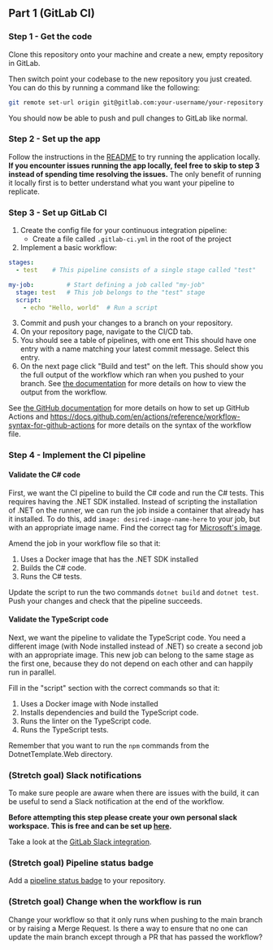 ## Part 1 (GitLab CI)

### Step 1 - Get the code

Clone this repository onto your machine and create a new, empty repository in GitLab.

Then switch point your codebase to the new repository you just created. You can do this by running a command like the following:

```sh
git remote set-url origin git@gitlab.com:your-username/your-repository.git
```

You should now be able to push and pull changes to GitLab like normal.

### Step 2 - Set up the app

Follow the instructions in the [README](./README.md) to try running the application locally. **If you encounter issues running the app locally, feel free to skip to step 3 instead of spending time resolving the issues.** The only benefit of running it locally first is to better understand what you want your pipeline to replicate.

### Step 3 - Set up GitLab CI

1. Create the config file for your continuous integration pipeline:
    * Create a file called `.gitlab-ci.yml` in the root of the project
2. Implement a basic workflow:
```yml
stages:
  - test    # This pipeline consists of a single stage called "test"

my-job:         # Start defining a job called "my-job"
  stage: test   # This job belongs to the "test" stage
  script:
    - echo "Hello, world"  # Run a script
```
3. Commit and push your changes to a branch on your repository.
4. On your repository page, navigate to the CI/CD tab. 
5. You should see a table of pipelines, with one ent This should have one entry with a name matching your latest commit message. Select this entry.
6. On the next page click "Build and test" on the left. This should show you the full output of the workflow which ran when you pushed to your branch. See [the documentation](https://docs.github.com/en/actions/configuring-and-managing-workflows/managing-a-workflow-run) for more details on how to view the output from the workflow.

See [the GitHub documentation](https://docs.github.com/en/actions/configuring-and-managing-workflows/configuring-and-managing-workflow-files-and-runs) for more details on how to set up GitHub Actions and <https://docs.github.com/en/actions/reference/workflow-syntax-for-github-actions> for more details on the syntax of the workflow file.

### Step 4 - Implement the CI pipeline

#### Validate the C# code
First, we want the CI pipeline to build the C# code and run the C# tests. This requires having the .NET SDK installed. Instead of scripting the installation of .NET on the runner, we can run the job inside a container that already has it installed. To do this, add `image: desired-image-name-here` to your job, but with an appropriate image name. Find the correct tag for [Microsoft's image](https://hub.docker.com/_/microsoft-dotnet-sdk).

Amend the job in your workflow file so that it:
1. Uses a Docker image that has the .NET SDK installed
2. Builds the C# code.
3. Runs the C# tests.

Update the script to run the two commands `dotnet build` and `dotnet test`. Push your changes and check that the pipeline succeeds.

#### Validate the TypeScript code

Next, we want the pipeline to validate the TypeScript code. You need a different image (with Node installed instead of .NET) so create a second job with an appropriate image. This new job can belong to the same stage as the first one, because they do not depend on each other and can happily run in parallel.

Fill in the "script" section with the correct commands so that it:
1. Uses a Docker image with Node installed
2. Installs dependencies and build the TypeScript code.
3. Runs the linter on the TypeScript code.
4. Runs the TypeScript tests.

Remember that you want to run the `npm` commands from the DotnetTemplate.Web directory.

### (Stretch goal) Slack notifications
To make sure people are aware when there are issues with the build, it can be useful to send a Slack notification at the end of the workflow.

**Before attempting this step please create your own personal slack workspace. This is free and can be set up [here](https://slack.com/create).**

Take a look at the [GitLab Slack integration](https://docs.gitlab.com/ee/user/project/integrations/slack.html). 

### (Stretch goal) Pipeline status badge
Add a [pipeline status badge](https://docs.gitlab.com/ee/user/project/badges.html) to your repository.

### (Stretch goal) Change when the workflow is run
Change your workflow so that it only runs when pushing to the main branch or by raising a Merge Request. Is there a way to ensure that no one can update the main branch except through a PR that has passed the workflow?